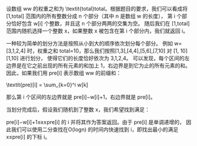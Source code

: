 设数组 ww 的权重之和为 \textit{total}total。根据题目的要求，我们可以看成将 [1,total] 范围内的所有整数分成 n 个部分（其中 n 是数组 w 的长度），
第 i 个部分恰好包含 w[i] 个整数，并且这 n 个部分两两的交集为空。
随后我们在 [1,total] 范围内随机选择一个整数 x，如果整数 x 被包含在第 i 个部分内，我们就返回 i。

一种较为简单的划分方法是按照从小到大的顺序依次划分每个部分。
例如 w=[3,1,2,4] 时，权重之和 total=10，那么我们按照[1,3],[4,4],[5,6],[7,10] 对 [1, 10][1,10] 进行划分，
使得它们的长度恰好依次为 3,1,2,4。
可以发现，每个区间的左边界是在它之前出现的所有元素的和加上 1，右边界是到它为止的所有元素的和。
因此，如果我们用 pre[i] 表示数组 ww 的前缀和：

\textit{pre}[i] = \sum_{k=0}^i w[k]

那么第 i 个区间的左边界就是 pre[i]−w[i]+1，右边界就是 pre[i]。

当划分完成后，假设我们随机到了整数 x，我们希望找到满足：

pre[i]−w[i]+1≤x≤pre[i]
的 i 并将其作为答案返回。由于 pre[i] 是单调递增的，
因此我们可以使用二分查找在O(logn) 的时间内快速找到 i，即找出最小的满足 x≤pre[i] 的下标 i。

